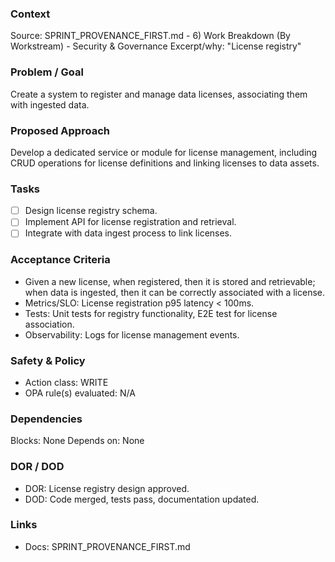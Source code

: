 ### Context
Source: SPRINT_PROVENANCE_FIRST.md - 6) Work Breakdown (By Workstream) - Security & Governance
Excerpt/why: "License registry"

### Problem / Goal
Create a system to register and manage data licenses, associating them with ingested data.

### Proposed Approach
Develop a dedicated service or module for license management, including CRUD operations for license definitions and linking licenses to data assets.

### Tasks
- [ ] Design license registry schema.
- [ ] Implement API for license registration and retrieval.
- [ ] Integrate with data ingest process to link licenses.

### Acceptance Criteria
- Given a new license, when registered, then it is stored and retrievable; when data is ingested, then it can be correctly associated with a license.
- Metrics/SLO: License registration p95 latency < 100ms.
- Tests: Unit tests for registry functionality, E2E test for license association.
- Observability: Logs for license management events.

### Safety & Policy
- Action class: WRITE
- OPA rule(s) evaluated: N/A

### Dependencies
Blocks: None
Depends on: None

### DOR / DOD
- DOR: License registry design approved.
- DOD: Code merged, tests pass, documentation updated.

### Links
- Docs: SPRINT_PROVENANCE_FIRST.md
